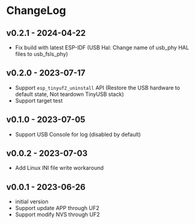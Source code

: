 # ChangeLog

## v0.2.1 - 2024-04-22

* Fix build with latest ESP-IDF (USB Hal: Change name of usb_phy HAL files to usb_fsls_phy)

## v0.2.0 - 2023-07-17

* Support `esp_tinyuf2_uninstall` API (Restore the USB hardware to default state, Not teardown TinyUSB stack)
* Support target test

## v0.1.0 - 2023-07-05

* Support USB Console for log (disabled by default)

## v0.0.2 - 2023-07-03

* Add Linux INI file write workaround

## v0.0.1 - 2023-06-26

* initial version
* Support update APP through UF2
* Support modify NVS through UF2
